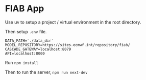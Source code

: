 # FIAB App

Use uv to setup a project / virtual environment in the root directory.

Then setup `.env` file.

```dotfile
DATA_PATH='./data_dir'
MODEL_REPOSITORY=https://sites.ecmwf.int/repository/fiab/
CASCADE_GATEWAY=localhost:8079
API=localhost:8000
```

Run `npm install`

Then to run the server, `npm run next-dev`

